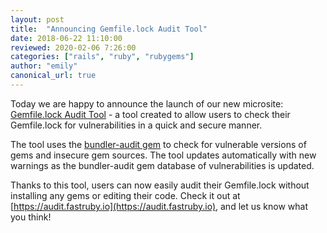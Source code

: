 ```yaml
---
layout: post
title:  "Announcing Gemfile.lock Audit Tool"
date: 2018-06-22 11:10:00
reviewed: 2020-02-06 7:26:00
categories: ["rails", "ruby", "rubygems"]
author: "emily"
canonical_url: true
---
```


Today we are happy to announce the launch of our new microsite: [Gemfile.lock Audit Tool](https://audit.fastruby.io) - a tool created to allow users to check their Gemfile.lock for vulnerabilities in a quick and secure manner.

<!--more-->

The tool uses the [bundler-audit gem](https://github.com/rubysec/bundler-audit) to check for vulnerable versions of gems and insecure gem sources. The tool updates automatically with new warnings as the bundler-audit gem database of vulnerabilities is updated.

Thanks to this tool, users can now easily audit their Gemfile.lock without installing any gems or editing their code. Check it out at [https://audit.fastruby.io](https://audit.fastruby.io), and let us know what you think!

